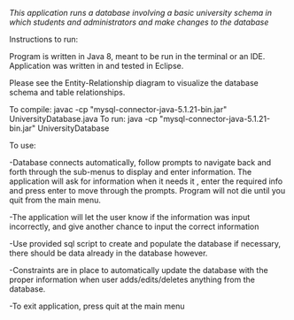 
*This application runs a database involving a basic university schema in which students and administrators and make changes to the database*

Instructions to run:

Program is written in Java 8, meant to be run in the terminal or an IDE. Application was written in and tested in Eclipse.

Please see the Entity-Relationship diagram to visualize the database schema and table relationships.

To compile: javac -cp "mysql-connector-java-5.1.21-bin.jar" UniversityDatabase.java
To run: java -cp "mysql-connector-java-5.1.21-bin.jar" UniversityDatabase

To use:

-Database connects automatically, follow prompts to navigate back and forth through the sub-menus to display and enter information. The application will ask for information when it needs it
, enter the required info and press enter to move through the prompts. Program will not die until you quit from the main menu.

-The application will let the user know if the information was input incorrectly, and give another chance to input the correct information

-Use provided sql script to create and populate the database if necessary, there should be data already in the database however.

-Constraints are in place to automatically update the database with the proper information when user adds/edits/deletes anything from the database.

-To exit application, press quit at the main menu
